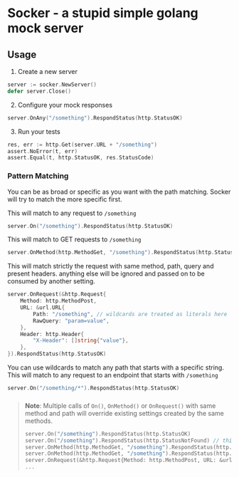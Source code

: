 # Socker - a stupid simple golang mock server

## Usage

1. Create a new server
```go
server := socker.NewServer()
defer server.Close()
```
2. Configure your mock responses
```go
server.OnAny("/something").RespondStatus(http.StatusOK)
```

3. Run your tests
```go
res, err := http.Get(server.URL + "/something")
assert.NoError(t, err)
assert.Equal(t, http.StatusOK, res.StatusCode)
```

### Pattern Matching

You can be as broad or specific as you want with the path matching. Socker will try to match the more specific first.

This will match to any request to `/something`
```go
server.On("/something").RespondStatus(http.StatusOK)
```

This will match to GET requests to `/something`
```go
server.OnMethod(http.MethodGet, "/something").RespondStatus(http.StatusOK)
```

This will match strictly the request with same method, path, query and present headers. anything else will be ignored and passed on to be consumed by another setting.
```go
server.OnRequest(&http.Request{
    Method: http.MethodPost,
    URL: &url.URL{
        Path: "/something", // wildcards are treated as literals here
        RawQuery: "param=value",
    },
    Header: http.Header{
        "X-Header": []string{"value"},
    },
}).RespondStatus(http.StatusOK)
```

You can use wildcards to match any path that starts with a specific string.
This will match to any request to an endpoint that starts with `/something`
```go
server.On("/something/*").RespondStatus(http.StatusOK)
```
###
> **Note**: Multiple calls of `On()`, `OnMethod()` or `OnRequest()` with same method and path will override existing settings created by the same methods.
> ```go
> server.On("/something").RespondStatus(http.StatusOK)
> server.On("/something").RespondStatus(http.StatusNotFound) // this will override the previous setting
> server.OnMethod(http.MethodGet, "/something").RespondStatus(http.StatusOK) // this will not
> server.OnMethod(http.MethodGet, "/something").RespondStatus(http.StatusNotFound) // this will!
> server.OnRequest(&http.Request{Method: http.MethodPost, URL: &url.URL{Path: "/something"}}).RespondStatus(http.StatusOK) // this will not
> ...
>```